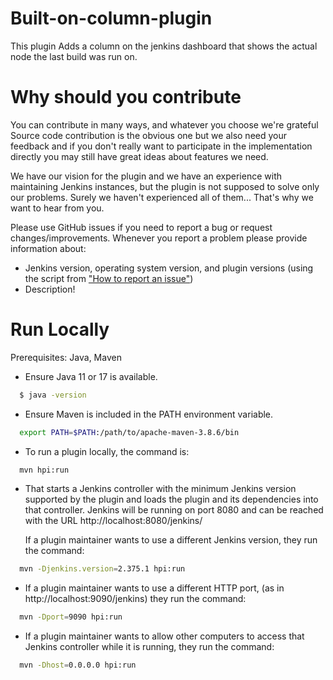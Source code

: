 # Built-on-column-plugin

This plugin Adds a column on the jenkins dashboard that shows the actual node the last build was run on.

# Why should you contribute

You can contribute in many ways, and whatever you choose we're grateful
Source code contribution is the obvious one but we also need your feedback and if you don't really want to participate in the implementation directly you may still have great ideas about features we need.

We have our vision for the plugin and we have an experience with maintaining Jenkins instances, but the plugin is not supposed to solve only our problems.
Surely we haven't experienced all of them...
That's why we want to hear from you.

Please use GitHub issues if you need to report a bug or request changes/improvements. Whenever you report a problem please provide information about:

* Jenkins version, operating system version, and plugin versions (using the script from ["How to report an issue"](https://www.jenkins.io/participate/report-issue/#Howtoreportanissue-WhatinformationtoprovideforEnvironmentandDescription))
* Description!

# Run Locally

Prerequisites: Java, Maven 

 * Ensure Java 11 or 17 is available.

```bash
  $ java -version	
```

- Ensure Maven is included in the PATH environment variable.

```bash
  export PATH=$PATH:/path/to/apache-maven-3.8.6/bin
```
* To run a plugin locally, the command is:

```bash
  mvn hpi:run
```

* That starts a Jenkins controller with the minimum Jenkins version supported by the plugin and loads the plugin and its dependencies into that controller. Jenkins will be running on port 8080 and can be reached with the URL http://localhost:8080/jenkins/

  If a plugin maintainer wants to use a different Jenkins version, they run the command:


```bash
  mvn -Djenkins.version=2.375.1 hpi:run
```

* If a plugin maintainer wants to use a different HTTP port, (as in http://localhost:9090/jenkins) they run the command:

```bash
  mvn -Dport=9090 hpi:run
```

* If a plugin maintainer wants to allow other computers to access that Jenkins controller while it is running, they run the command:

```bash
  mvn -Dhost=0.0.0.0 hpi:run
```